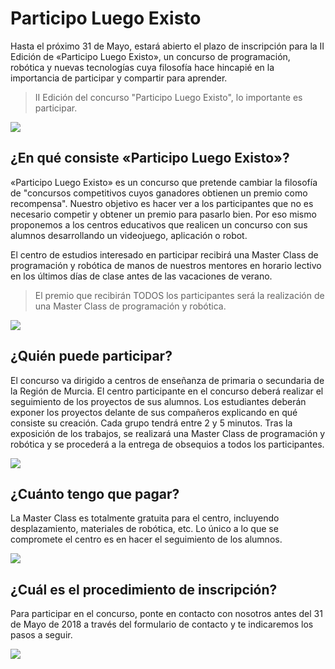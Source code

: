# Participo Luego Existo

Hasta el próximo 31 de Mayo, estará abierto el plazo de inscripción para la II Edición de «Participo Luego Existo», un concurso de programación, robótica y nuevas tecnologías cuya filosofía hace hincapié en la importancia de participar y compartir para aprender.

> II Edición del concurso "Participo Luego Existo", lo importante es participar.

![](1.png)

## ¿En qué consiste «Participo Luego Existo»?

«Participo Luego Existo» es un concurso que pretende cambiar la filosofía de "concursos competitivos cuyos ganadores obtienen un premio como recompensa". Nuestro objetivo es hacer ver a los participantes que no es necesario competir y obtener un premio para pasarlo bien. Por eso mismo proponemos a los centros educativos que realicen un concurso con sus alumnos desarrollando un videojuego, aplicación o robot.

El centro de estudios interesado en participar recibirá una Master Class de programación y robótica de manos de nuestros mentores en horario lectivo en los últimos días de clase antes de las vacaciones de verano.

> El premio que recibirán TODOS los participantes será la realización de una Master Class de programación y robótica.

![](2.png)

## ¿Quién puede participar?

El concurso va dirigido a centros de enseñanza de primaria o secundaria de la Región de Murcia. El centro participante en el concurso deberá realizar el seguimiento de los proyectos de sus alumnos. Los estudiantes deberán exponer los proyectos delante de sus compañeros explicando en qué consiste su creación. Cada grupo tendrá entre 2 y 5 minutos. Tras la exposición de los trabajos, se realizará una Master Class de programación y robótica y se procederá a la entrega de obsequios a todos los participantes.

![](3.png)

## ¿Cuánto tengo que pagar?

La Master Class es totalmente gratuita para el centro, incluyendo desplazamiento, materiales de robótica, etc. Lo único a lo que se compromete el centro es en hacer el seguimiento de los alumnos.

![](4.png)

## ¿Cuál es el procedimiento de inscripción?

Para participar en el concurso, ponte en contacto con nosotros antes del 31 de Mayo de 2018 a través del formulario de contacto y te indicaremos los pasos a seguir.

![](5.png)
